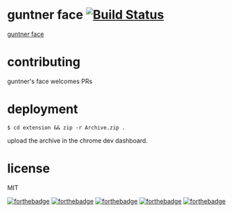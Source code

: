 # guntner face [![Build Status](https://travis-ci.org/gempesaw/guntner-face.svg?branch=master)](https://travis-ci.org/gempesaw/guntner-face)

[guntner face](https://chrome.google.com/webstore/detail/guntner-face/nikcbdhoooolifgnbbhppdeogjdjepjh?hl=en-US&gl=US)

# contributing

guntner's face welcomes PRs

# deployment

    $ cd extension && zip -r Archive.zip .

upload the archive in the chrome dev dashboard.

# license

MIT

[![forthebadge](http://forthebadge.com/images/badges/fuck-it-ship-it.svg)](http://forthebadge.com)
[![forthebadge](http://forthebadge.com/images/badges/gluten-free.svg)](http://forthebadge.com)
[![forthebadge](http://forthebadge.com/images/badges/uses-badges.svg)](http://forthebadge.com)
[![forthebadge](http://forthebadge.com/images/badges/compatibility-pc-load-letter.svg)](http://forthebadge.com)
[![forthebadge](http://forthebadge.com/images/badges/powered-by-jeffs-keyboard.svg)](http://forthebadge.com)
